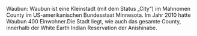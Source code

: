 Waubun: Waubun ist eine Kleinstadt (mit dem Status „City“) im Mahnomen County im US-amerikanischen Bundesstaat Minnesota. Im Jahr 2010 hatte Waubun 400 Einwohner.Die Stadt liegt, wie auch das gesamte County, innerhalb der White Earth Indian Reservation der Anishinabe.

